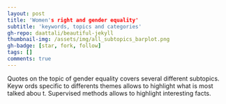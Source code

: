 ```yaml
---
layout: post
title: 'Women's right and gender equality'
subtitle: 'keywords, topics and categories'
gh-repo: daattali/beautiful-jekyll
thumbnail-img: /assets/img/all_subtopics_barplot.png
gh-badge: [star, fork, follow]
tags: []
comments: true
---
```

Quotes on the topic of gender equality covers several different subtopics. Keyw    ords specific to differents themes allows to highlight what is most talked abou    t. Supervised methods allows to highlight interesting facts.

